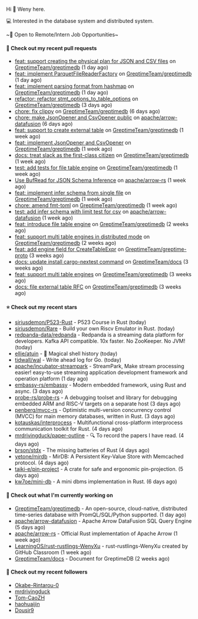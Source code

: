 Hi 👋 Weny here.

💻 Interested in the database system and distributed system.

~🍺 Open to Remote/Intern Job Opportunities~

#### 🔨 Check out my recent pull requests

- [feat: support creating the physical plan for JSON and CSV files](https://github.com/GreptimeTeam/greptimedb/pull/1424) on [GreptimeTeam/greptimedb](https://github.com/GreptimeTeam/greptimedb) (1 day ago)
- [feat: implement ParquetFileReaderFactory](https://github.com/GreptimeTeam/greptimedb/pull/1423) on [GreptimeTeam/greptimedb](https://github.com/GreptimeTeam/greptimedb) (1 day ago)
- [feat: implement parsing format from hashmap](https://github.com/GreptimeTeam/greptimedb/pull/1420) on [GreptimeTeam/greptimedb](https://github.com/GreptimeTeam/greptimedb) (1 day ago)
- [refactor: refactor stmt_options_to_table_options](https://github.com/GreptimeTeam/greptimedb/pull/1403) on [GreptimeTeam/greptimedb](https://github.com/GreptimeTeam/greptimedb) (3 days ago)
- [chore: fix clippy](https://github.com/GreptimeTeam/greptimedb/pull/1387) on [GreptimeTeam/greptimedb](https://github.com/GreptimeTeam/greptimedb) (6 days ago)
- [chore: make JsonOpener and CsvOpener public](https://github.com/apache/arrow-datafusion/pull/6004) on [apache/arrow-datafusion](https://github.com/apache/arrow-datafusion) (6 days ago)
- [feat: support to create external table](https://github.com/GreptimeTeam/greptimedb/pull/1372) on [GreptimeTeam/greptimedb](https://github.com/GreptimeTeam/greptimedb) (1 week ago)
- [feat: implement JsonOpener and CsvOpener](https://github.com/GreptimeTeam/greptimedb/pull/1367) on [GreptimeTeam/greptimedb](https://github.com/GreptimeTeam/greptimedb) (1 week ago)
- [docs: treat slack as the first-class citizen](https://github.com/GreptimeTeam/greptimedb/pull/1361) on [GreptimeTeam/greptimedb](https://github.com/GreptimeTeam/greptimedb) (1 week ago)
- [test: add tests for file table engine](https://github.com/GreptimeTeam/greptimedb/pull/1353) on [GreptimeTeam/greptimedb](https://github.com/GreptimeTeam/greptimedb) (1 week ago)
- [Use BufRead for JSON Schema Inference](https://github.com/apache/arrow-rs/pull/4041) on [apache/arrow-rs](https://github.com/apache/arrow-rs) (1 week ago)
- [feat: implement infer schema from single file](https://github.com/GreptimeTeam/greptimedb/pull/1348) on [GreptimeTeam/greptimedb](https://github.com/GreptimeTeam/greptimedb) (1 week ago)
- [chore: amend fmt-toml](https://github.com/GreptimeTeam/greptimedb/pull/1347) on [GreptimeTeam/greptimedb](https://github.com/GreptimeTeam/greptimedb) (1 week ago)
- [test: add infer schema with limit test for csv](https://github.com/apache/arrow-datafusion/pull/5926) on [apache/arrow-datafusion](https://github.com/apache/arrow-datafusion) (1 week ago)
- [feat: introduce file table engine](https://github.com/GreptimeTeam/greptimedb/pull/1323) on [GreptimeTeam/greptimedb](https://github.com/GreptimeTeam/greptimedb) (2 weeks ago)
- [feat: support multi table engines in distributed mode](https://github.com/GreptimeTeam/greptimedb/pull/1316) on [GreptimeTeam/greptimedb](https://github.com/GreptimeTeam/greptimedb) (2 weeks ago)
- [feat: add engine field for CreateTableExpr](https://github.com/GreptimeTeam/greptime-proto/pull/25) on [GreptimeTeam/greptime-proto](https://github.com/GreptimeTeam/greptime-proto) (3 weeks ago)
- [docs: update install cargo-nextest command](https://github.com/GreptimeTeam/docs/pull/284) on [GreptimeTeam/docs](https://github.com/GreptimeTeam/docs) (3 weeks ago)
- [feat: support multi table engines](https://github.com/GreptimeTeam/greptimedb/pull/1277) on [GreptimeTeam/greptimedb](https://github.com/GreptimeTeam/greptimedb) (3 weeks ago)
- [docs: file external table RFC](https://github.com/GreptimeTeam/greptimedb/pull/1274) on [GreptimeTeam/greptimedb](https://github.com/GreptimeTeam/greptimedb) (3 weeks ago)

#### ⭐ Check out my recent stars

- [siriusdemon/P523-Rust](https://github.com/siriusdemon/P523-Rust) - P523 Course in Rust (today)
- [siriusdemon/Rare](https://github.com/siriusdemon/Rare) - Build your own Riscv Emulator in Rust. (today)
- [redpanda-data/redpanda](https://github.com/redpanda-data/redpanda) - Redpanda is a streaming data platform for developers. Kafka API compatible. 10x faster. No ZooKeeper. No JVM! (today)
- [ellie/atuin](https://github.com/ellie/atuin) - 🐢 Magical shell history (today)
- [tidwall/wal](https://github.com/tidwall/wal) - Write ahead log for Go. (today)
- [apache/incubator-streampark](https://github.com/apache/incubator-streampark) - StreamPark, Make stream processing easier! easy-to-use streaming application development framework and operation platform (1 day ago)
- [embassy-rs/embassy](https://github.com/embassy-rs/embassy) - Modern embedded framework, using Rust and async. (3 days ago)
- [probe-rs/probe-rs](https://github.com/probe-rs/probe-rs) - A debugging toolset and library for debugging embedded ARM and RISC-V targets on a separate host (3 days ago)
- [penberg/mvcc-rs](https://github.com/penberg/mvcc-rs) - Optimistic multi-version concurrency control (MVCC) for main memory databases, written in Rust. (3 days ago)
- [kotauskas/interprocess](https://github.com/kotauskas/interprocess) - Multifunctional cross-platform interprocess communication toolkit for Rust. (4 days ago)
- [mrdrivingduck/paper-outline](https://github.com/mrdrivingduck/paper-outline) - 🔍 To record the papers I have read. (4 days ago)
- [brson/stdx](https://github.com/brson/stdx) - The missing batteries of Rust (4 days ago)
- [yetone/mirdb](https://github.com/yetone/mirdb) - MirDB: A Persistent Key-Value Store with Memcached protocol. (4 days ago)
- [taiki-e/pin-project](https://github.com/taiki-e/pin-project) - A crate for safe and ergonomic pin-projection. (5 days ago)
- [kw7oe/mini-db](https://github.com/kw7oe/mini-db) - A mini dbms implementation in Rust. (6 days ago)

#### 👷 Check out what I'm currently working on

- [GreptimeTeam/greptimedb](https://github.com/GreptimeTeam/greptimedb) - An open-source, cloud-native, distributed time-series database with PromQL/SQL/Python supported. (1 day ago)
- [apache/arrow-datafusion](https://github.com/apache/arrow-datafusion) - Apache Arrow DataFusion SQL Query Engine (5 days ago)
- [apache/arrow-rs](https://github.com/apache/arrow-rs) - Official Rust implementation of Apache Arrow (1 week ago)
- [LearningOS/rust-rustlings-WenyXu](https://github.com/LearningOS/rust-rustlings-WenyXu) - rust-rustlings-WenyXu created by GitHub Classroom (1 week ago)
- [GreptimeTeam/docs](https://github.com/GreptimeTeam/docs) - Document for GreptimeDB (2 weeks ago)

#### 👯 Check out my recent followers

- [Okabe-Rintarou-0](https://github.com/Okabe-Rintarou-0)
- [mrdrivingduck](https://github.com/mrdrivingduck)
- [Tom-CaoZH](https://github.com/Tom-CaoZH)
- [haohuaijin](https://github.com/haohuaijin)
- [Dousir9](https://github.com/Dousir9)


